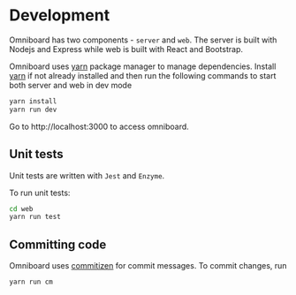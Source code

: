 # Development

Omniboard has two components - `server` and `web`. The server is built with 
Nodejs and Express while web is built with React and Bootstrap.

Omniboard uses [yarn](https://yarnpkg.com/en/) package manager to manage dependencies.
Install [yarn](https://yarnpkg.com/en/docs/install) if not already installed and
then run the following commands to start both server and web in dev mode 

```bash
yarn install
yarn run dev
```
Go to http://localhost:3000 to access omniboard.

## Unit tests

Unit tests are written with `Jest` and `Enzyme`. 

To run unit tests:
```bash
cd web
yarn run test
```

## Committing code 

Omniboard uses [commitizen](https://github.com/commitizen/cz-cli) for commit messages. To commit changes, run
```bash
yarn run cm
```